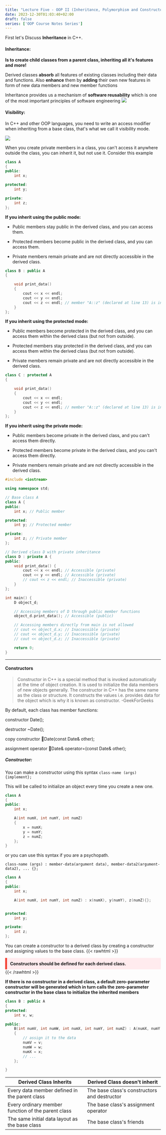 ```yaml
---
title: "Lecture Five - OOP II (Inheritance, Polymorphism and Constructors)"
date: 2023-12-30T01:03:40+02:00
draft: false
series: ['OOP Course Notes Series']
---
```


First let's Discuss **Inheritance** in C++.

#### Inheritance: 

**Is to create child classes from a parent class, inheriting all it's features and more!**

Derived classes **absorb** all features of existing classes including their data and functions. Also **enhance** them by **adding** their own new features in form of new data members and new member functions

Inheritance provides us a mechanism of **software reusability** which is one of the most important principles of software engineering
![](https://cdn-images-1.medium.com/max/1080/1*gRily1Y6mlrOETJeKRgvgw.png)

#### Visibility:

In C++ and other OOP languages, you need to write an access modifier when inheriting from a base class, that's what we call it visibility mode.

![](https://media.geeksforgeeks.org/wp-content/uploads/20200304134750/Visibility-Modes-in-C.jpg)

When you create private members in a class, you can't access it anywhere outside the class, you can inherit it, but not use it.
Consider this example
```cpp
class A
{
public:
    int x;

protected:
    int y;

private:
    int z;
};

```
**If you inherit using the public mode:**

- Public members stay public in the derived class, and you can access them.

- Protected members become public in the derived class, and you can access them.

- Private members remain private and are not directly accessible in the derived class.

```cpp
class B : public A
{

    void print_data()
    {
        cout << x << endl;
        cout << y << endl;
        cout << z << endl; // member "A::z" (declared at line 13) is inaccessible C/C++(265)
    }
};
```

**If you inherit using the protected mode:**

- Public members become protected in the derived class, and you can access them within the derived class (but not from outside).

- Protected members stay protected in the derived class, and you can access them within the derived class (but not from outside).

- Private members remain private and are not directly accessible in the derived class.

```cpp
class C : protected A
{

    void print_data()
    {
        cout << x << endl;
        cout << y << endl;
        cout << z << endl; // member "A::z" (declared at line 13) is inaccessible C/C++(265)
    }
};

```
**If you inherit using the private mode:**
- Public members become private in the derived class, and you can't access them directly.

- Protected members become private in the derived class, and you can't access them directly.

- Private members remain private and are not directly accessible in the derived class.

```cpp
#include <iostream>

using namespace std;

// Base class A
class A {
public:
    int x; // Public member

protected:
    int y; // Protected member

private:
    int z; // Private member
};

// Derived class D with private inheritance
class D : private A {
public:
    void print_data() {
        cout << x << endl; // Accessible (private)
        cout << y << endl; // Accessible (private)
        // cout << z << endl; // Inaccessible (private)
    }
};

int main() {
    D object_d;

    // Accessing members of D through public member functions
    object_d.print_data(); // Accessible (public)

    // Accessing members directly from main is not allowed
    // cout << object_d.x; // Inaccessible (private)
    // cout << object_d.y; // Inaccessible (private)
    // cout << object_d.z; // Inaccessible (private)

    return 0;
}
```

------------

#### Constructors
> Constructor in C++ is a special method that is invoked automatically at the time of object creation. It is used to initialize the data members of new objects generally. The constructor in C++ has the same name as the class or structure. It constructs the values i.e. provides data for the object which is why it is known as constructor. -GeekForGeeks

By default, each class has member functions:

constructor    	   	Date();
 
destructor     	   	~Date();

copy constructor       	Date(const Date& other);

assignment operator      Date& operator=(const Date& other);


##### Constructor:

You can make a constructor using this syntax
`class-name (args) {implement};`

This will be called to initialize an object every time you create a new one.
```cpp
class A
{
public:
    int x;

    A(int numX, int numY, int numZ)
    {
        x = numX;
        y = numY;
        z = numZ;
    };
}
```

or you can use this syntax if you are a psychopath.

`class-name (args) : member-data(argument data), member-data2(argument-data2), ... {};`
```cpp
class A
{
public:
    int x;

    A(int numX, int numY, int numZ) : x(numX), y(numY), z(numZ){};


protected:
    int y;

private:
    int z;
};

```
You can create a constructor to a derived class by creating a constructor and assigning values to the base class.
{{< rawhtml >}}
<div class="warning-container" style="background-color: #ffebee; border-left: 6px solid #f44336; padding: 10px; font-weight:bold;">Constructors should be defined for each derived class. 
  </div>
{{< /rawhtml >}}

**If there is no constructor in a derived class, a default zero-parameter  constructor will be generated which in turn calls the zero-parameter constructor in the base class to initialize the inherited members**


```cpp
class B : public A
{
protected:
    int v, w;

public:
    B(int numV, int numW, int numX, int numY, int numZ) : A(numX, numY, numZ) // or directly assign values eg : B(..):A(1,2,3){};
    {
        // assign it to the data
        numV = v;
        numW = w;
        numX = x;
        // ...
    };

}
```
| Derived Class Inherits | Derived Class doesn't inherit   |
| ------------ | ------------ |
| Every data member defined in the parent class   | The base class's constructors and destructor |
|Every ordinary member function of the parent class |The base class's assignment operator |
|The same initial data layout as the base class|The base class's friends|

